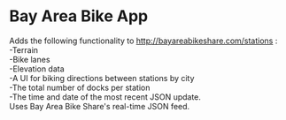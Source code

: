 Bay Area Bike App
================
Adds the following functionality to http://bayareabikeshare.com/stations :
<br/>
-Terrain
<br/>
-Bike lanes
<br/>
-Elevation data
<br/>
-A UI for biking directions between stations by city
<br/>
-The total number of docks per station
<br/>
-The time and date of the most recent JSON update.
<br/>
Uses Bay Area Bike Share's real-time JSON feed.
